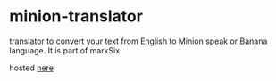 # minion-translator

translator to convert your text from English to Minion speak or Banana language. It is part of markSix.

hosted [here](https://fervent-bardeen-fc68c1.netlify.app)
